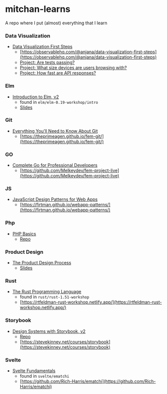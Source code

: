 # mitchan-learns

A repo where I put (almost) everything that I learn

### Data Visualization

- [Data Visualization First Steps](https://frontendmasters.com/courses/data-visualization/)
  - [https://observablehq.com/@anjana/data-visualization-first-steps](https://observablehq.com/@anjana/data-visualization-first-steps)
  - [Project: Are tests passing?](https://observablehq.com/d/3d732780f7debe60)
  - [Project: What size devices are users browsing with?](https://observablehq.com/d/a30d408e6d95e04c)
  - [Project: How fast are API responses?](https://observablehq.com/d/d7a004cd14174957)

### Elm

- [Introduction to Elm, v2](https://frontendmasters.com/courses/intro-elm/)
  - found in `elm/elm-0.19-workshop/intro`
  - [Slides](https://docs.google.com/presentation/d/1KXlrTWmUlAfrSwM_XtmwMuX3O1OjPawwe8ETR7Y57HQ/edit#slide=id.p)

### Git

- [Everything You'll Need to Know About Git](https://frontendmasters.com/courses/everything-git/)
  - [https://theprimeagen.github.io/fem-git/](https://theprimeagen.github.io/fem-git/)

### GO

- [Complete Go for Professional Developers](https://frontendmasters.com/courses/complete-go/)
  - [https://github.com/Melkeydev/fem-project-live](https://github.com/Melkeydev/fem-project-live)

### JS

- [JavaScript Design Patterns for Web Apps](https://frontendmasters.com/courses/js-design-patterns/)
  - [https://firtman.github.io/webapp-patterns/](https://firtman.github.io/webapp-patterns/)

### Php

- [PHP Basics](https://frontendmasters.com/courses/php/)
  - [Repo](https://github.com/mitchan/php-fundamentals)

### Product Design

- [The Product Design Process](https://frontendmasters.com/courses/product-design/)
  - [Slides](https://static.frontendmasters.com/assets/courses/2024-05-29-product-design/product-design-slides.pdf)

### Rust

- [The Rust Programming Language](https://frontendmasters.com/courses/rust/)
  - found in `rust/rust-1.51-workshop`
  - [https://rtfeldman-rust-workshop.netlify.app/](https://rtfeldman-rust-workshop.netlify.app/)

### Storybook

- [Design Systems with Storybook, v2](https://frontendmasters.com/courses/design-systems-v2/)
  - [Repo](https://github.com/mitchan/anthology)
  - [https://stevekinney.net/courses/storybook](https://stevekinney.net/courses/storybook)

### Svelte

- [Svelte Fundamentals](https://frontendmasters.com/courses/svelte-v2/)
  - found in `svelte/ematchi`
  - [https://github.com/Rich-Harris/ematchi](https://github.com/Rich-Harris/ematchi)
